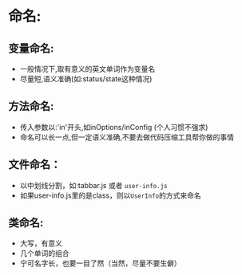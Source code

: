 # 命名:

## 变量命名:
+ 一般情况下,取有意义的英文单词作为变量名
+ 尽量短,语义准确(如:status/state这种情况)

## 方法命名:
+ 传入参数以:'in'开头,如inOptions/inConfig (个人习惯不强求)
+ 命名可以长一点,但一定语义准确,不要去做代码压缩工具帮你做的事情

## 文件命名：
+ 以中划线分割，如:tabbar.js 或者 `user-info.js`
+ 如果user-info.js里的是class，则以`UserInfo`的方式来命名

## 类命名:
+ 大写，有意义
+ 几个单词的组合
+ 宁可名字长，也要一目了然（当然，尽量不要生僻）

